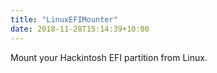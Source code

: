 ```yaml
---
title: "LinuxEFIMounter"
date: 2018-11-28T15:14:39+10:00
---
```


Mount your Hackintosh EFI partition from Linux.
